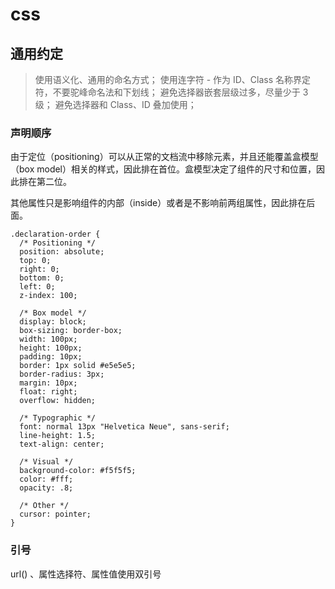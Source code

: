# css

## 通用约定

> 使用语义化、通用的命名方式；
> 使用连字符 - 作为 ID、Class 名称界定符，不要驼峰命名法和下划线；
> 避免选择器嵌套层级过多，尽量少于 3 级；
> 避免选择器和 Class、ID 叠加使用；
> 

### 声明顺序

由于定位（positioning）可以从正常的文档流中移除元素，并且还能覆盖盒模型（box model）相关的样式，因此排在首位。盒模型决定了组件的尺寸和位置，因此排在第二位。

其他属性只是影响组件的内部（inside）或者是不影响前两组属性，因此排在后面。

    .declaration-order {
      /* Positioning */
      position: absolute;
      top: 0;
      right: 0;
      bottom: 0;
      left: 0;
      z-index: 100;
    
      /* Box model */
      display: block;
      box-sizing: border-box;
      width: 100px;
      height: 100px;
      padding: 10px;
      border: 1px solid #e5e5e5;
      border-radius: 3px;
      margin: 10px;
      float: right;
      overflow: hidden;
    
      /* Typographic */
      font: normal 13px "Helvetica Neue", sans-serif;
      line-height: 1.5;
      text-align: center;
    
      /* Visual */
      background-color: #f5f5f5;
      color: #fff;
      opacity: .8;
    
      /* Other */
      cursor: pointer;
    }

### 引号

url() 、属性选择符、属性值使用双引号


